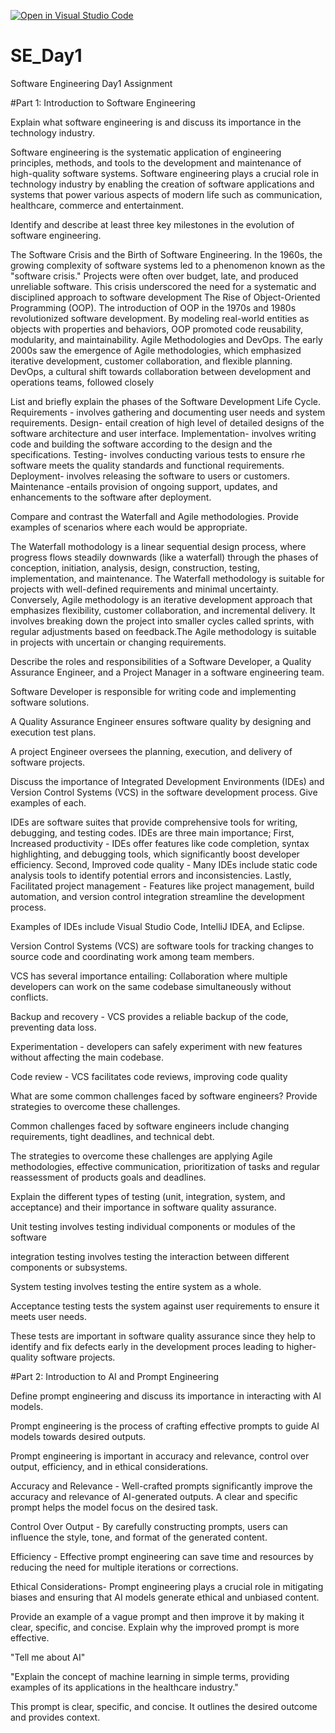 [![Open in Visual Studio Code](https://classroom.github.com/assets/open-in-vscode-2e0aaae1b6195c2367325f4f02e2d04e9abb55f0b24a779b69b11b9e10269abc.svg)](https://classroom.github.com/online_ide?assignment_repo_id=15570973&assignment_repo_type=AssignmentRepo)
# SE_Day1
Software Engineering Day1 Assignment

#Part 1: Introduction to Software Engineering

Explain what software engineering is and discuss its importance in the technology industry.

Software engineering is the systematic application of engineering principles, methods, and tools to the development and maintenance of high-quality software systems. Software engineering plays a crucial role in technology industry by enabling the creation of software applications and systems that power various aspects of modern life such as communication, healthcare, commerce and entertainment.

Identify and describe at least three key milestones in the evolution of software engineering.

The Software Crisis and the Birth of Software Engineering. In the 1960s, the growing complexity of software systems led to a phenomenon known as the "software crisis." Projects were often over budget, late, and produced unreliable software. This crisis underscored the need for a systematic and disciplined approach to software development
The Rise of Object-Oriented Programming (OOP). The introduction of OOP in the 1970s and 1980s revolutionized software development. By modeling real-world entities as objects with properties and behaviors, OOP promoted code reusability, modularity, and maintainability.
Agile Methodologies and DevOps. The early 2000s saw the emergence of Agile methodologies, which emphasized iterative development, customer collaboration, and flexible planning. DevOps, a cultural shift towards collaboration between development and operations teams, followed closely

List and briefly explain the phases of the Software Development Life Cycle.
Requirements - involves gathering and documenting user needs and system requirements.
Design- entail creation of high level of detailed designs of the software architecture and user interface.
Implementation- involves writing code and building the software according to the design and the specifications.
Testing- involves conducting various tests to ensure rhe software meets the quality standards and functional requirements.
Deployment- involves releasing the software to users or customers.
Maintenance -entails provision of ongoing support, updates, and enhancements to the software after deployment.

Compare and contrast the Waterfall and Agile methodologies. Provide examples of scenarios where each would be appropriate.

The Waterfall mothodology is a linear sequential design process, where progress flows steadily downwards (like a waterfall) through the phases of conception, initiation, analysis, design, construction, testing, implementation, and maintenance. The Waterfall methodology is suitable for projects with well-defined requirements and minimal uncertainty. Conversely, Agile methodology is an iterative development approach that emphasizes flexibility, customer collaboration, and incremental delivery. It involves breaking down the project into smaller cycles called sprints, with regular adjustments based on feedback.The Agile methodology is suitable in projects with uncertain or changing requirements.

Describe the roles and responsibilities of a Software Developer, a Quality Assurance Engineer, and a Project Manager in a software engineering team.

Software Developer is responsible for writing code and implementing software solutions.

A Quality Assurance Engineer ensures software quality by designing and execution test plans.

A project Engineer oversees the planning, execution, and delivery of software projects.

Discuss the importance of Integrated Development Environments (IDEs) and Version Control Systems (VCS) in the software development process. Give examples of each.

IDEs are software suites that provide comprehensive tools for writing, debugging, and testing codes. IDEs are three main importance; First, Increased productivity - IDEs offer features like code completion, syntax highlighting, and debugging tools, which significantly boost developer efficiency. Second, Improved code quality - Many IDEs include static code analysis tools to identify potential errors and inconsistencies. Lastly, Facilitated project management - Features like project management, build automation, and version control integration streamline the development process.

Examples of IDEs include Visual Studio Code, IntelliJ IDEA, and Eclipse.

Version Control Systems (VCS) are software tools for tracking changes to source code and coordinating work among team members. 

VCS has several importance entailing:
Collaboration where multiple developers can work on the same codebase simultaneously without conflicts.

Backup and recovery - VCS provides a reliable backup of the code, preventing data loss.

Experimentation - developers can safely experiment with new features without affecting the main codebase.

Code review - VCS facilitates code reviews, improving code quality

What are some common challenges faced by software engineers? Provide strategies to overcome these challenges.

Common challenges faced by software engineers include changing requirements, tight deadlines, and technical debt.

The strategies to overcome these challenges are applying Agile methodologies, effective communication, prioritization of tasks and regular reassessment of products goals and deadlines.

Explain the different types of testing (unit, integration, system, and acceptance) and their importance in software quality assurance.

Unit testing involves testing individual components or modules of the software 

integration testing involves testing the interaction between different components or subsystems.

System testing  involves testing the entire system as a whole.

Acceptance testing tests the system against user requirements to ensure it meets user needs.

These tests are important in software quality assurance since they help to identify and fix defects early in the development proces leading to higher-quality software projects.

#Part 2: Introduction to AI and Prompt Engineering


Define prompt engineering and discuss its importance in interacting with AI models.

Prompt engineering is the process of crafting effective prompts to guide AI models towards desired outputs. 

Prompt engineering is important in accuracy and relevance, control over output, efficiency, and in ethical considerations.

Accuracy and Relevance - Well-crafted prompts significantly improve the accuracy and relevance of AI-generated outputs. A clear and specific prompt helps the model focus on the desired task.   

Control Over Output - By carefully constructing prompts, users can influence the style, tone, and format of the generated content.   

Efficiency - Effective prompt engineering can save time and resources by reducing the need for multiple iterations or corrections.   

Ethical Considerations- Prompt engineering plays a crucial role in mitigating biases and ensuring that AI models generate ethical and unbiased content.

Provide an example of a vague prompt and then improve it by making it clear, specific, and concise. Explain why the improved prompt is more effective.

"Tell me about AI"

"Explain the concept of machine learning in simple terms, providing examples of its applications in the healthcare industry."

This prompt is clear, specific, and concise. It outlines the desired outcome and provides context.
